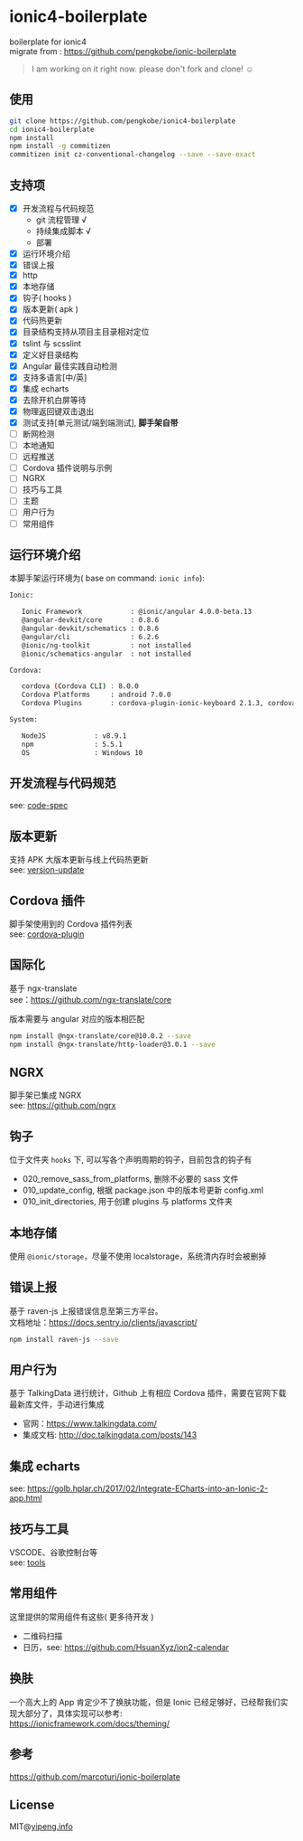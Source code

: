 # ionic4-boilerplate

boilerplate for ionic4  
migrate from : https://github.com/pengkobe/ionic-boilerplate

> I am working on it right now. please don't fork and clone! ☺

## 使用

```bash
git clone https://github.com/pengkobe/ionic4-boilerplate
cd ionic4-boilerplate
npm install
npm install -g commitizen
commitizen init cz-conventional-changelog --save --save-exact
```

## 支持项

- [x] 开发流程与代码规范
  - git 流程管理 √
  - 持续集成脚本 √
  - 部署
- [x] 运行环境介绍
- [x] 错误上报
- [x] http
- [x] 本地存储
- [x] 钩子( hooks )
- [x] 版本更新( apk )
- [x] 代码热更新
- [x] 目录结构支持从项目主目录相对定位
- [x] tslint 与 scsslint
- [x] 定义好目录结构
- [x] Angular 最佳实践自动检测
- [x] 支持多语言[中/英]
- [x] 集成 echarts
- [x] 去除开机白屏等待
- [x] 物理返回键双击退出
- [x] 测试支持[单元测试/端到端测试], **脚手架自带**
- [ ] 断网检测
- [ ] 本地通知
- [ ] 远程推送
- [ ] Cordova 插件说明与示例
- [ ] NGRX
- [ ] 技巧与工具
- [ ] 主题
- [ ] 用户行为
- [ ] 常用组件

## 运行环境介绍

本脚手架运行环境为( base on command: `ionic info`):

```bash
Ionic:

   Ionic Framework            : @ionic/angular 4.0.0-beta.13
   @angular-devkit/core       : 0.8.6
   @angular-devkit/schematics : 0.8.6
   @angular/cli               : 6.2.6
   @ionic/ng-toolkit          : not installed
   @ionic/schematics-angular  : not installed

Cordova:

   cordova (Cordova CLI) : 8.0.0
   Cordova Platforms     : android 7.0.0
   Cordova Plugins       : cordova-plugin-ionic-keyboard 2.1.3, cordova-plugin-ionic-webview 2.2.0, (and 4 other plugins)

System:

   NodeJS            : v8.9.1
   npm               : 5.5.1
   OS                : Windows 10
```

## 开发流程与代码规范

see: [code-spec](./doc/code-spec.md)

## 版本更新

支持 APK 大版本更新与线上代码热更新  
see: [version-update](./doc/version-update.md)

## Cordova 插件

脚手架使用到的 Cordova 插件列表  
see: [cordova-plugin](./doc/cordova-plugin.md)

## 国际化

基于 ngx-translate  
see：https://github.com/ngx-translate/core

版本需要与 angular 对应的版本相匹配

```bash
npm install @ngx-translate/core@10.0.2 --save
npm install @ngx-translate/http-loader@3.0.1 --save
```

## NGRX

脚手架已集成 NGRX  
see: https://github.com/ngrx

## 钩子

位于文件夹 `hooks` 下, 可以写各个声明周期的钩子，目前包含的钩子有

- 020_remove_sass_from_platforms, 删除不必要的 sass 文件
- 010_update_config, 根据 package.json 中的版本号更新 config.xml
- 010_init_directories, 用于创建 plugins 与 platforms 文件夹

## 本地存储

使用 `@ionic/storage`，尽量不使用 localstorage，系统清内存时会被删掉

## 错误上报

基于 raven-js 上报错误信息至第三方平台。  
文档地址：https://docs.sentry.io/clients/javascript/

```bash
npm install raven-js --save
```

## 用户行为

基于 TalkingData 进行统计，Github 上有相应 Cordova 插件，需要在官网下载最新库文件，手动进行集成

- 官网：https://www.talkingdata.com/
- 集成文档: http://doc.talkingdata.com/posts/143

## 集成 echarts

see: https://golb.hplar.ch/2017/02/Integrate-ECharts-into-an-Ionic-2-app.html

## 技巧与工具

VSCODE、谷歌控制台等  
see: [tools](./doc/tools.md)

## 常用组件

这里提供的常用组件有这些( 更多待开发 )

- 二维码扫描
- 日历，see: https://github.com/HsuanXyz/ion2-calendar

## 换肤

一个高大上的 App 肯定少不了换肤功能，但是 Ionic 已经足够好，已经帮我们实现大部分了，具体实现可以参考:  
https://ionicframework.com/docs/theming/

## 参考

https://github.com/marcoturi/ionic-boilerplate

## License

MIT@[yipeng.info](https://yipeng.info)
